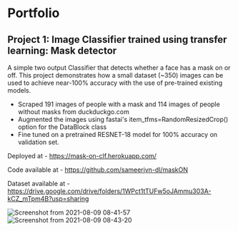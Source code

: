 # Portfolio

## Project 1: Image Classifier trained using transfer learning: Mask detector
A simple two output Classifier that detects whether a face has a mask on or off. This project demonstrates how a small dataset (~350) images can be used to achieve near-100% accuracy with the use of pre-trained existing models.

- Scraped 191 images of people with a mask and 114 images of people without masks from duckduckgo.com
- Augmented the images using fastai's item_tfms=RandomResizedCrop() option for the DataBlock class
- Fine tuned on a pretrained RESNET-18 model for 100% accuracy on validation set.

 Deployed at - https://mask-on-clf.herokuapp.com/

 Code available at - https://github.com/sameerjvn-dl/maskON

 Dataset available at - https://drive.google.com/drive/folders/1WPct1tTUFw5oJAmmu303A-kCZ_mTpm4B?usp=sharing
 
![Screenshot from 2021-08-09 08-41-57](https://user-images.githubusercontent.com/73538259/128656854-b0b481f7-c8c7-4835-be93-ac3bf6cabe80.png)
![Screenshot from 2021-08-09 08-43-20](https://user-images.githubusercontent.com/73538259/128656858-7e0e0202-6339-44ab-bdd0-e3c0c2116a9c.png)
